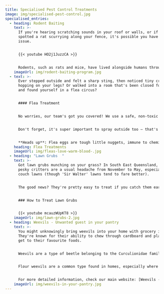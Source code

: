 ```yaml
---
title: Specialised Pest Control Treatments
image: img/specialised-pest-control.jpg
specialised_entries:
  - heading: Rodent Baiting
    text: >-
      If you're hearing scratching sounds in your roof or walls, or if you've
      spotted a rat scurrying along your fence, it's possible you have a rodent
      issue. 


      {{< youtube HO2j1JuzzCA >}}


      Rodents, such as rats and mice, have lived alongside humans throughout history. They often seek shelter in our homes and can be quite destructive, not only damaging structures and food supplies but also posing health risks. They are known carriers of diseases and fleas. It's important to address any rodent problem in your home promptly to protect your health and property.
    imageUrl: img/rodent-baiting-program.jpg
  - text: >-
      Ever stepped outside and felt a sharp sting, then noticed tiny critters
      hopping on your legs? Or walked into a room that's been closed for a while
      and found yourself in a flea circus? 


      #### Flea Treatment


      No worries, our team's got you covered! We use a safe, non-toxic spray with this special thing called IGR (Insect Growth Regulator). It messes up the flea babies' growth, and zaps most adults on contact.


      Don't forget, it's super important to spray outside too – that's where your furry friends might pick up fleas from those wild neighborhood cats.


      **Heads up**: Flea eggs are tough little nuggets, immune to chemicals, and they only hatch when they feel the vibes – like when you walk by. So, if you've got a real flea party going on, we usually suggest hitting them with **two rounds** of treatment to really get the job done.
    heading: Flea Treatments
    imageUrl: img/fleas-love-warm-blood-.jpg
  - heading: "Lawn Grubs  "
    text: >-
      Got lawn grubs munching on your grass? In South East Queensland, these
      pesky critters are a usual headache from November to May, especially for
      couch lawns (though 'Sir Walter' lawns tend to fare better). 


      The good news? They're pretty easy to treat if you catch them early. Prevention and early detection are key. Also, keep an eye out during heavy rain periods, as that's when lawn grub issues usually ramp up.


      ### How to Treat Lawn Grubs


      {{< youtube mcauzWUpKT8 >}}
    imageUrl: img/lawn-grubs-2.jpg
  - heading: Weevils - Unwanted guest in your pantry
    text: >-
      You might unknowingly bring weevils into your home with grocery items.
      They're known for their ability to chew through cardboard and plastic to
      get to their favourite foods.


      Weevils are a type of beetle belonging to the Curculionidae family, which has more species than any other beetle group. With over 1,000 species, weevils vary in shape and size. They're often unnoticed until you spot one in your pantry. These critters typically feed on pantry staples like flour, cereals, rice, nuts, beans, and dried fruit.


      Flour weevils are a common type found in homes, especially where flour and rice products are abundant. Sometimes, they might even appear in places with minimal flour storage.


      For more detailed information, check our main website: [Weevils - How to treat](https://www.conquertermites.com.au/pest-control/specialised-pest-treatment/weevil-treatments/)
    imageUrl: img/weevils-in-your-pantry.jpg
---
```


